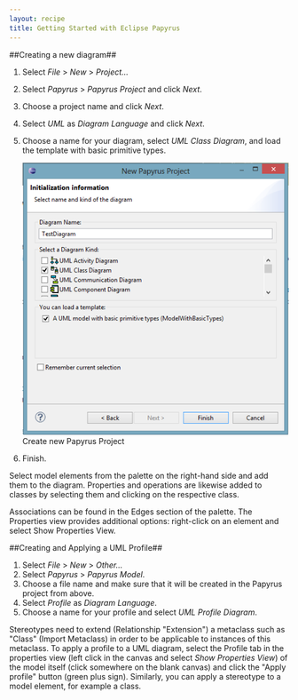 ```yaml
---
layout: recipe
title: Getting Started with Eclipse Papyrus
---
```


##Creating a new diagram##

1. Select *File* > *New* > *Project...*
1. Select *Papyrus* > *Papyrus Project* and click *Next*.
1. Choose a project name and click *Next*.
1. Select *UML* as *Diagram Language* and click *Next*.
1. Choose a name for your diagram, select *UML Class Diagram*, and load the template with basic primitive types.
    
    ![Create new Papyrus Project](images/new_papyrus_project.png)
    Create new Papyrus Project
    
1. Finish.

Select model elements from the palette on the right-hand side and add them to the diagram.
Properties and operations are likewise added to classes by selecting them and clicking on the respective class.

Associations can be found in the Edges section of the palette.
The Properties view provides additional options: 
right-click on an element and select Show Properties View.

##Creating and Applying a UML Profile##

1. Select  *File* > *New* > *Other...*
1. Select *Papyrus* > *Papyrus Model*.
1. Choose a file name and make sure that it will be created in the Papyrus project from above.
1. Select *Profile* as *Diagram Language*.
1. Choose a name for your profile and select *UML Profile Diagram*.

Stereotypes need to extend (Relationship "Extension") a metaclass such as "Class" (Import Metaclass) in order to be applicable to instances of this metaclass.
To apply a profile to a UML diagram, select the Profile tab in the properties view (left click in the canvas and select *Show Properties View*) of the model itself (click somewhere on the blank canvas) and click the "Apply profile" button (green plus sign).
Similarly, you can apply a stereotype to a model element, for example a class.
